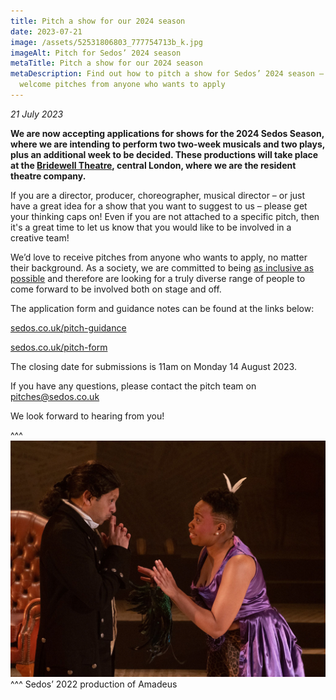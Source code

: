 ```yaml
---
title: Pitch a show for our 2024 season
date: 2023-07-21
image: /assets/52531806803_777754713b_k.jpg
imageAlt: Pitch for Sedos’ 2024 season
metaTitle: Pitch a show for our 2024 season
metaDescription: Find out how to pitch a show for Sedos’ 2024 season – we
  welcome pitches from anyone who wants to apply
---
```

*21 July 2023*

**We are now accepting applications for shows for the 2024 Sedos Season, where we are intending to perform two two-week musicals and two plays, plus an additional week to be decided. These productions will take place at the [Bridewell Theatre](https://sedos.co.uk/venues/bridewell), central London, where we are the resident theatre company.**

If you are a director, producer, choreographer, musical director – or just have a great idea for a show that you want to suggest to us – please get your thinking caps on! Even if you are not attached to a specific pitch, then it's a great time to let us know that you would like to be involved in a creative team!

We’d love to receive pitches from anyone who wants to apply, no matter their background. As a society, we are committed to being [as inclusive as possible](https://sedos.co.uk/shows/2021-a-new-commitment-to-diversity-and-inclusion) and therefore are looking for a truly diverse range of people to come forward to be involved both on stage and off.

The application form and guidance notes can be found at the links below:

[sedos.co.uk/pitch-guidance](https://www.sedos.co.uk/pitch-guidance)

[sedos.co.uk/pitch-form](https://www.sedos.co.uk/pitch-form)

The closing date for submissions is 11am on Monday 14 August 2023.

If you have any questions, please contact the pitch team on [pitches@sedos.co.uk](mailto:pitches@sedos.co.uk)

We look forward to hearing from you!

^^^
![Pitch for Sedos’ 2024 season](/assets/52531806803_777754713b_k.jpg)
^^^ Sedos’ 2022 production of Amadeus